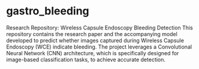 # gastro_bleeding
Research Repository: Wireless Capsule Endoscopy Bleeding Detection
This repository contains the research paper and the accompanying model developed to predict whether images captured during Wireless Capsule Endoscopy (WCE) indicate bleeding. The project leverages a Convolutional Neural Network (CNN) architecture, which is specifically designed for image-based classification tasks, to achieve accurate detection.
